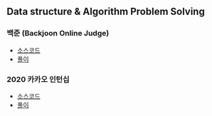 ## Data structure & Algorithm Problem Solving

### 백준 (Backjoon Online Judge)
* [소스코드](https://github.com/jiwoo-kimm/problem-solving/tree/main/Baekjoon%20Online%20Judge)
* [풀이](https://velog.io/@jwkim/series/%EB%B0%B1%EC%A4%80-%EC%95%8C%EA%B3%A0%EB%A6%AC%EC%A6%98-%ED%92%80%EC%9D%B4)

### 2020 카카오 인턴십
* [소스코드](./2020%Kakao%Internship)
* [풀이](https://velog.io/@jwkim/series/%EC%BD%94%EB%94%A9%ED%85%8C%EC%8A%A4%ED%8A%B8-%EA%B8%B0%EC%B6%9C-%ED%92%80%EC%9D%B4)
